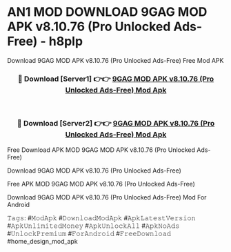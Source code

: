 # AN1 MOD DOWNLOAD 9GAG MOD APK v8.10.76 (Pro Unlocked Ads-Free) - h8plp
Download 9GAG MOD APK v8.10.76 (Pro Unlocked Ads-Free) Free Mod APK

<div align="center">
<h3>🔴 Download [Server1] 👉👉 <a href="https://apk-comot.site?title=9GAG_MOD_APK_v8.10.76_(Pro_Unlocked_Ads-Free)">9GAG MOD APK v8.10.76 (Pro Unlocked Ads-Free) Mod Apk</a></h3><br>

<h3>🔴 Download [Server2] 👉👉 <a href="https://apk-comot.site?title=9GAG_MOD_APK_v8.10.76_(Pro_Unlocked_Ads-Free)">9GAG MOD APK v8.10.76 (Pro Unlocked Ads-Free) Mod Apk</a></h3>
</div>


Free Download APK MOD 9GAG MOD APK v8.10.76 (Pro Unlocked Ads-Free)

Download 9GAG MOD APK v8.10.76 (Pro Unlocked Ads-Free) 

Free APK MOD 9GAG MOD APK v8.10.76 (Pro Unlocked Ads-Free) 

Download 9GAG MOD APK v8.10.76 (Pro Unlocked Ads-Free) Mod For Android

𝚃𝚊𝚐𝚜: #𝙼𝚘𝚍𝙰𝚙𝚔 #𝙳𝚘𝚠𝚗𝚕𝚘𝚊𝚍𝙼𝚘𝚍𝙰𝚙𝚔 #𝙰𝚙𝚔𝙻𝚊𝚝𝚎𝚜𝚝𝚅𝚎𝚛𝚜𝚒𝚘𝚗 #𝙰𝚙𝚔𝚄𝚗𝚕𝚒𝚖𝚒𝚝𝚎𝚍𝙼𝚘𝚗𝚎𝚢 #𝙰𝚙𝚔𝚄𝚗𝚕𝚘𝚌𝚔𝙰𝚕𝚕 #𝙰𝚙𝚔𝙽𝚘𝙰𝚍𝚜 #𝚄𝚗𝚕𝚘𝚌𝚔𝙿𝚛𝚎𝚖𝚒𝚞𝚖 #𝙵𝚘𝚛𝙰𝚗𝚍𝚛𝚘𝚒𝚍 #𝙵𝚛𝚎𝚎𝙳𝚘𝚠𝚗𝚕𝚘𝚊𝚍 #home_design_mod_apk